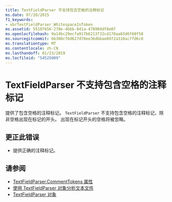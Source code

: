 ```yaml
---
title: TextFieldParser 不支持包含空格的注释标记
ms.date: 07/20/2015
f1_keywords:
- vbrTextFieldParser_WhitespaceInToken
ms.assetid: 55107656-270e-4bbb-841a-478904df8e07
ms.openlocfilehash: 9a14bc29ecfa917b6213f32cd170aa83d6f60f58
ms.sourcegitcommit: 6b308cf6d627d78ee36dbbae8972a310ac7fd6c8
ms.translationtype: MT
ms.contentlocale: zh-CN
ms.lasthandoff: 01/23/2019
ms.locfileid: "54525009"
---
```

# <a name="textfieldparser-does-not-support-comment-tokens-that-contain-white-space"></a>TextFieldParser 不支持包含空格的注释标记
提供了包含空格的注释标记。 `TextFieldParser` 不支持包含空格的注释标记，除非空格出现在标记的开头。 出现在标记开头的空格将被忽略。  
  
## <a name="to-correct-this-error"></a>更正此错误  
  
-   提供正确的注释标记。  
  
## <a name="see-also"></a>请参阅

- [TextFieldParser.CommentTokens 属性](xref:Microsoft.VisualBasic.FileIO.TextFieldParser.CommentTokens%2A)
- [使用 TextFieldParser 对象分析文本文件](../../visual-basic/developing-apps/programming/drives-directories-files/parsing-text-files-with-the-textfieldparser-object.md)
- [TextFieldParser 对象](../../visual-basic/language-reference/objects/textfieldparser-object.md)
